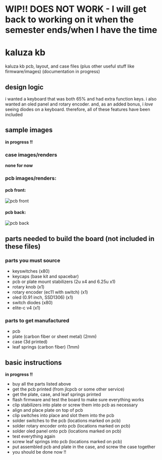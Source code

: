 # WIP!! DOES NOT WORK - I will get back to working on it when the semester ends/when I have the time

# kaluza kb
kaluza kb pcb, layout, and case files (plus other useful stuff like firmware/images)
(documentation in progress)

## design logic
i wanted a keyboard that was both 65% and had extra function keys. i also wanted an oled panel and rotary encoder. and, as an added bonus, i *love* seeing diodes on a keyboard. therefore, all of these features have been included

## sample images
**in progress !!**

### case images/renders
**none for now**

### pcb images/renders:
#### pcb front:
![pcb front]()
#### pcb back:
![pcb back]()

## parts needed to build the board (not included in these files)
### parts you must source
- keyswitches (x80)
- keycaps (base kit and spacebar)
- pcb or plate mount stabilizers (2u x4 and 6.25u x1)
- rotary knob (x1)
- rotary encoder (ec11 with switch) (x1)
- oled (0.91 inch, SSD1306) (x1)
- switch diodes (x80)
- elite-c v4 (x1)

### parts to get manufactured
- pcb
- plate (carbon fiber or sheet metal) (2mm)
- case (3d printed)
- leaf springs (carbon fiber) (1mm)

## basic instructions
**in progress !!**
- buy all the parts listed above
- get the pcb printed (from jlcpcb or some other service)
- get the plate, case, and leaf springs printed
- flash firmware and test the board to make sure everything works
- clip stabilizers into plate or screw them into pcb as necessary
- align and place plate on top of pcb
- clip switches into place and slot them into the pcb
- solder switches to the pcb (locations marked on pcb)
- solder rotary encoder onto pcb (locations marked on pcb)
- solder oled panel onto pcb (locations marked on pcb)
- test everything again
- screw leaf springs into pcb (locations marked on pcb)
- put assembled pcb and plate in the case, and screw the case together
- you should be done now !!
